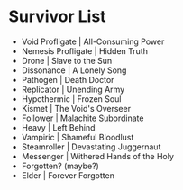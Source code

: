 # Survivor List
- Void Profligate | All-Consuming Power
- Nemesis Profligate | Hidden Truth
- Drone | Slave to the Sun
- Dissonance | A Lonely Song
- Pathogen | Death Doctor
- Replicator | Unending Army
- Hypothermic | Frozen Soul
- Kismet | The Void's Overseer
- Follower | Malachite Subordinate
- Heavy | Left Behind
- Vampiric | Shameful Bloodlust
- Steamroller | Devastating Juggernaut
- Messenger | Withered Hands of the Holy
- Forgotten? (maybe?)
- Elder | Forever Forgotten
